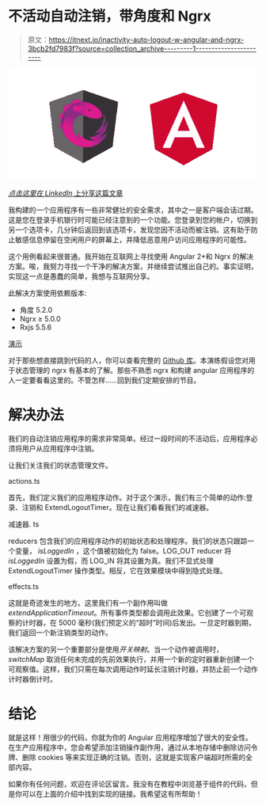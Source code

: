 # 不活动自动注销，带角度和 Ngrx

> 原文：<https://itnext.io/inactivity-auto-logout-w-angular-and-ngrx-3bcb2fd7983f?source=collection_archive---------1----------------------->

![](img/c7d0c381e781f9544068d00ccd4a3f7e.png)

[*点击这里在 LinkedIn* 上分享这篇文章](https://www.linkedin.com/cws/share?url=https%3A%2F%2Fitnext.io%2Finactivity-auto-logout-w-angular-and-ngrx-3bcb2fd7983f)

我构建的一个应用程序有一些非常健壮的安全需求，其中之一是客户端会话过期。这是您在登录手机银行时可能已经注意到的一个功能。您登录到您的帐户，切换到另一个选项卡，几分钟后返回到该选项卡，发现您因不活动而被注销。这有助于防止敏感信息停留在空闲用户的屏幕上，并降低恶意用户访问应用程序的可能性。

这个用例看起来很普通。我开始在互联网上寻找使用 Angular 2+和 Ngrx 的解决方案。唉，我努力寻找一个干净的解决方案，并继续尝试推出自己的。事实证明，实现这一点是愚蠢的简单，我想与互联网分享。

此解决方案使用依赖版本:

*   角度 5.2.0
*   Ngrx ≥ 5.0.0
*   Rxjs 5.5.6

[演示](https://johnbfox.github.io/angular-ngrx-autologout-demo/)

对于那些想直接跳到代码的人，你可以查看完整的 [Github 库](https://github.com/johnbfox/angular-ngrx-autologout)。本演练假设您对用于状态管理的 ngrx 有基本的了解。那些不熟悉 ngrx 和构建 angular 应用程序的人一定要看看这里的。不管怎样……回到我们定期安排的节目。

# 解决办法

我们的自动注销应用程序的需求非常简单。经过一段时间的不活动后，应用程序必须将用户从应用程序中注销。

让我们关注我们的状态管理文件。

actions.ts

首先，我们定义我们的应用程序动作。对于这个演示，我们有三个简单的动作:登录、注销和 ExtendLogoutTimer。现在让我们看看我们的减速器。

减速器. ts

reducers 包含我们的应用程序动作的初始状态和处理程序。我们的状态只跟踪一个变量， *isLoggedIn* ，这个值被初始化为 false。LOG_OUT reducer 将 *isLoggedIn* 设置为假，而 LOG_IN 将其设置为真。我们不显式处理 ExtendLogoutTimer 操作类型。相反，它在效果模块中得到隐式处理。

effects.ts

这就是奇迹发生的地方。这里我们有一个副作用叫做*extendApplicationTimeout*。所有事件类型都会调用此效果。它创建了一个可观察的计时器，在 5000 毫秒(我们预定义的“超时”时间)后发出。一旦定时器到期，我们返回一个新注销类型的动作。

该解决方案的另一个重要部分是使用*开关映射*。当一个动作被调用时， *switchMap* 取消任何未完成的先前效果执行，并用一个新的定时器重新创建一个可观察值。这样，我们只需在每次调用动作时延长注销计时器，并防止前一个动作计时器倒计时。

# 结论

就是这样！用很少的代码，你就为你的 Angular 应用程序增加了很大的安全性。在生产应用程序中，您会希望添加注销操作副作用，通过从本地存储中删除访问令牌、删除 cookies 等来实现正确的注销。否则，这就是实现客户端超时所需的全部内容。

如果你有任何问题，欢迎在评论区留言。我没有在教程中浏览基于组件的代码，但是你可以在上面的介绍中找到实现的链接。我希望这有所帮助！